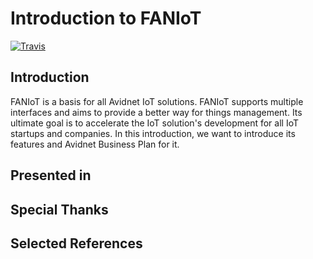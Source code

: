 # Introduction to FANIoT
[![Travis](https://img.shields.io/travis/com/FANIoT/introduction.svg?style=flat-square)](https://travis-ci.com/FANIoT/introduction)

## Introduction
FANIoT is a basis for all Avidnet IoT solutions. FANIoT supports multiple interfaces and aims to provide a better way for
things management. Its ultimate goal is to accelerate the IoT solution's development for all IoT startups and companies.
In this introduction, we want to introduce its features and Avidnet Business Plan for it.

## Presented in

## Special Thanks

## Selected References
